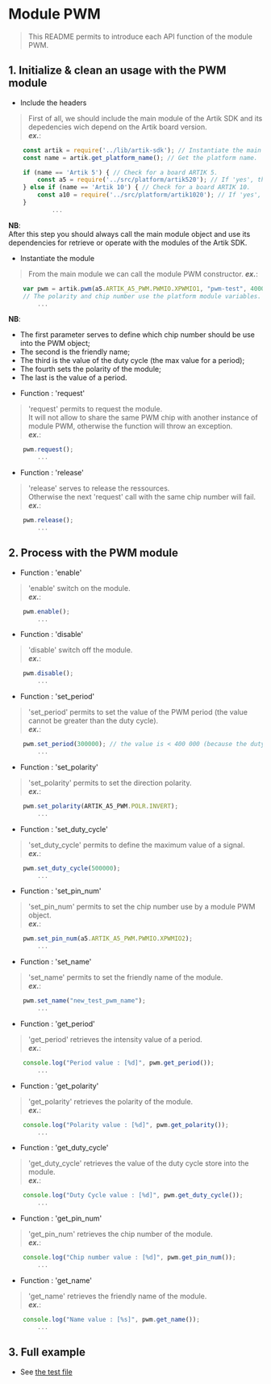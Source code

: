 # Module PWM
   > This README permits to introduce each API function of the module PWM.

## 1. Initialize & clean an usage with the PWM module
   * Include the headers
   > First of all, we should include the main module of the Artik SDK and its depedencies wich depend on the Artik board version.  
   > **_ex\._**:  

```javascript
	const artik = require('../lib/artik-sdk'); // Instantiate the main module object for accessing to the Artik SDK.  
	const name = artik.get_platform_name(); // Get the platform name.  

	if (name == 'Artik 5') { // Check for a board ARTIK 5.  
		const a5 = require('../src/platform/artik520'); // If 'yes', then instantiate the platform depedencies.  
	} else if (name == 'Artik 10') { // Check for a board ARTIK 10.  
		const a10 = require('../src/platform/artik1020'); // If 'yes', then instantiate the platform depedencies.  
	}
		    ...
```
 __NB__:  
   After this step you should always call the main module object and use its dependencies for retrieve or operate with the modules of the Artik SDK.  
   
   * Instantiate the module
   > From the main module we can call the module PWM constructor.
   > **_ex\._**:  

```javascript
	var pwm = artik.pwm(a5.ARTIK_A5_PWM.PWMIO.XPWMIO1, "pwm-test", 400000, a5.ARTIK_A5_PWM.POLR.NORMAL, 200000);
	// The polarity and chip number use the platform module variables.
		...
```
 __NB__:  
   - The first parameter serves to define which chip number should be use into the PWM object;  
   - The second is the friendly name;  
   - The third is the value of the duty cycle (the max value for a period);  
   - The fourth sets the polarity of the module;  
   - The last is the value of a period.  

   * Function : 'request'
   > 'request' permits to request the module.  
   > It will not allow to share the same PWM chip with another instance of module PWM, otherwise the function will throw an exception.  
   > **_ex\._**:  

```javascript
	pwm.request();
		...
```

   * Function : 'release'
   > 'release' serves to release the ressources.  
   > Otherwise the next 'request' call with the same chip number will fail.  
   > **_ex\._**:  

```javascript
	pwm.release();
		...
```

## 2. Process with the PWM module
   * Function : 'enable'
   > 'enable' switch on the module.  
   > **_ex\._**:  

```javascript
	pwm.enable();
		...
```

   * Function : 'disable'
   > 'disable' switch off the module.  
   > **_ex\._**:  

```javascript
	pwm.disable();
		...
```

   * Function : 'set_period'
   > 'set_period' permits to set the value of the PWM period (the value cannot be greater than the duty cycle).  
   > **_ex\._**:  

```javascript
	pwm.set_period(300000); // the value is < 400 000 (because the duty cycle is egual to this value).  
		...
```

   * Function : 'set_polarity'
   > 'set_polarity' permits to set the direction polarity.  
   > **_ex\._**:  

```javascript
	pwm.set_polarity(ARTIK_A5_PWM.POLR.INVERT);  
		...
```

   * Function : 'set_duty_cycle'
   > 'set_duty_cycle' permits to define the maximum value of a signal.  
   > **_ex\._**:  

```javascript
	pwm.set_duty_cycle(500000);
		...
```

   * Function : 'set_pin_num'
   > 'set_pin_num' permits to set the chip number use by a module PWM object.  
   > **_ex\._**:  

```javascript
	pwm.set_pin_num(a5.ARTIK_A5_PWM.PWMIO.XPWMIO2);
		...
```

   * Function : 'set_name'
   > 'set_name' permits to set the friendly name of the module.  
   > **_ex\._**:  

```javascript
	pwm.set_name("new_test_pwm_name");
		...
```

   * Function : 'get_period'
   > 'get_period' retrieves the intensity value of a period.    
   > **_ex\._**:  

```javascript
    console.log("Period value : [%d]", pwm.get_period());
		...
```

   * Function : 'get_polarity'
   > 'get_polarity' retrieves the polarity of the module.   
   > **_ex\._**:  

```javascript
	console.log("Polarity value : [%d]", pwm.get_polarity());
		...
```

   * Function : 'get_duty_cycle'
   > 'get_duty_cycle' retrieves the value of the duty cycle store into the module.  
   > **_ex\._**:  

```javascript
	console.log("Duty Cycle value : [%d]", pwm.get_duty_cycle());
		...
```

   * Function : 'get_pin_num'
   > 'get_pin_num' retrieves the chip number of the module.  
   > **_ex\._**:  

```javascript
	console.log("Chip number value : [%d]", pwm.get_pin_num());
		...
```

   * Function : 'get_name'
   > 'get_name' retrieves the friendly name of the module.  
   > **_ex\._**:  

```javascript
	console.log("Name value : [%s]", pwm.get_name());
		...
```

## 3. Full example

   * See [the test file](/test/pwm-test.js)
